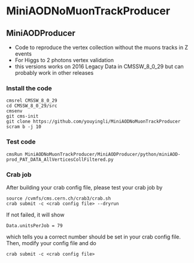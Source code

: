 # MiniAODNoMuonTrackProducer
## MiniAODProducer

  - Code to reproduce the vertex collection without the muons tracks in Z events
  - For Higgs to 2 photons vertex validation
  - this versions works on 2016 Legacy Data in CMSSW_8_0_29 but can probably work in other releases


### Install the code
```
cmsrel CMSSW_8_0_29
cd CMSSW_8_0_29/src
cmsenv
git cms-init
git clone https://github.com/youyingli/MiniAODNoMuonTrackProducer
scram b -j 10
```
### Test code
```
cmsRun MiniAODNoMuonTrackProducer/MiniAODProducer/python/miniAOD-prod_PAT_DATA_AllVerticesCollFiltered.py
```
### Crab job 
After building your crab config file, please test your crab job by
```
source /cvmfs/cms.cern.ch/crab3/crab.sh
crab submit -c <crab config file> --dryrun
```
If not failed, it will show
```javascript=
Data.unitsPerJob = 79
```
which tells you a correct number should be set in your crab config file. Then, modify your config file and do
```
crab submit -c <crab config file>
```
